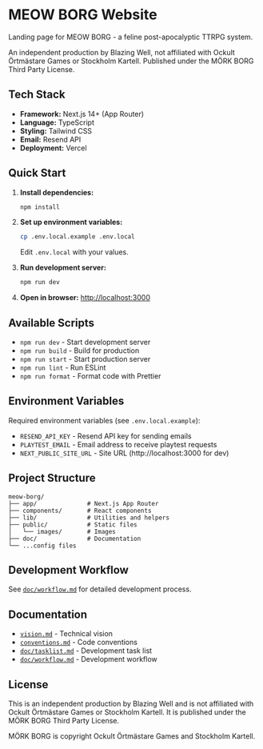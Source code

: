 # MEOW BORG Website

Landing page for MEOW BORG - a feline post-apocalyptic TTRPG system.

An independent production by Blazing Well, not affiliated with Ockult Örtmästare Games or Stockholm Kartell. Published under the MÖRK BORG Third Party License.

## Tech Stack

- **Framework:** Next.js 14+ (App Router)
- **Language:** TypeScript
- **Styling:** Tailwind CSS
- **Email:** Resend API
- **Deployment:** Vercel

## Quick Start

1. **Install dependencies:**
   ```bash
   npm install
   ```

2. **Set up environment variables:**
   ```bash
   cp .env.local.example .env.local
   ```
   Edit `.env.local` with your values.

3. **Run development server:**
   ```bash
   npm run dev
   ```

4. **Open in browser:**
   [http://localhost:3000](http://localhost:3000)

## Available Scripts

- `npm run dev` - Start development server
- `npm run build` - Build for production
- `npm run start` - Start production server
- `npm run lint` - Run ESLint
- `npm run format` - Format code with Prettier

## Environment Variables

Required environment variables (see `.env.local.example`):

- `RESEND_API_KEY` - Resend API key for sending emails
- `PLAYTEST_EMAIL` - Email address to receive playtest requests
- `NEXT_PUBLIC_SITE_URL` - Site URL (http://localhost:3000 for dev)

## Project Structure

```
meow-borg/
├── app/              # Next.js App Router
├── components/       # React components
├── lib/              # Utilities and helpers
├── public/           # Static files
│   └── images/       # Images
├── doc/              # Documentation
└── ...config files
```

## Development Workflow

See [`doc/workflow.md`](./doc/workflow.md) for detailed development process.

## Documentation

- [`vision.md`](./vision.md) - Technical vision
- [`conventions.md`](./conventions.md) - Code conventions
- [`doc/tasklist.md`](./doc/tasklist.md) - Development task list
- [`doc/workflow.md`](./doc/workflow.md) - Development workflow

## License

This is an independent production by Blazing Well and is not affiliated with Ockult Örtmästare Games or Stockholm Kartell. It is published under the MÖRK BORG Third Party License.

MÖRK BORG is copyright Ockult Örtmästare Games and Stockholm Kartell.
